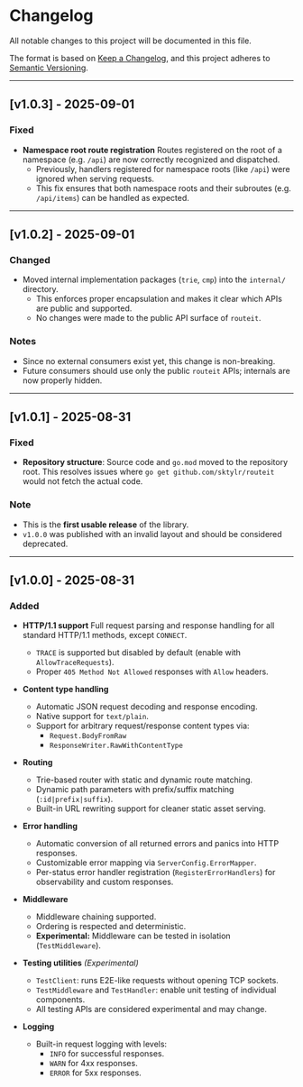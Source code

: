 # Changelog

All notable changes to this project will be documented in this file.

The format is based on [Keep a Changelog](https://keepachangelog.com/en/1.1.0/),
and this project adheres to [Semantic Versioning](https://semver.org/spec/v2.0.0.html).

---

## [v1.0.3] - 2025-09-01

### Fixed

- **Namespace root route registration**
  Routes registered on the root of a namespace (e.g. `/api`) are now correctly recognized and dispatched.
  - Previously, handlers registered for namespace roots (like `/api`) were ignored when serving requests.
  - This fix ensures that both namespace roots and their subroutes (e.g. `/api/items`) can be handled as expected.

---

## [v1.0.2] - 2025-09-01

### Changed

- Moved internal implementation packages (`trie`, `cmp`) into the `internal/` directory.
  - This enforces proper encapsulation and makes it clear which APIs are public and supported.
  - No changes were made to the public API surface of `routeit`.

### Notes

- Since no external consumers exist yet, this change is non-breaking.
- Future consumers should use only the public `routeit` APIs; internals are now properly hidden.

---

## [v1.0.1] - 2025-08-31

### Fixed

- **Repository structure**: Source code and `go.mod` moved to the repository root.
  This resolves issues where `go get github.com/sktylr/routeit` would not fetch the actual code.

### Note

- This is the **first usable release** of the library.
- `v1.0.0` was published with an invalid layout and should be considered deprecated.

---

## [v1.0.0] - 2025-08-31

### Added

- **HTTP/1.1 support**
  Full request parsing and response handling for all standard HTTP/1.1 methods, except `CONNECT`.

  - `TRACE` is supported but disabled by default (enable with `AllowTraceRequests`).
  - Proper `405 Method Not Allowed` responses with `Allow` headers.

- **Content type handling**

  - Automatic JSON request decoding and response encoding.
  - Native support for `text/plain`.
  - Support for arbitrary request/response content types via:
    - `Request.BodyFromRaw`
    - `ResponseWriter.RawWithContentType`

- **Routing**

  - Trie-based router with static and dynamic route matching.
  - Dynamic path parameters with prefix/suffix matching (`:id|prefix|suffix`).
  - Built-in URL rewriting support for cleaner static asset serving.

- **Error handling**

  - Automatic conversion of all returned errors and panics into HTTP responses.
  - Customizable error mapping via `ServerConfig.ErrorMapper`.
  - Per-status error handler registration (`RegisterErrorHandlers`) for observability and custom responses.

- **Middleware**

  - Middleware chaining supported.
  - Ordering is respected and deterministic.
  - **Experimental:** Middleware can be tested in isolation (`TestMiddleware`).

- **Testing utilities** _(Experimental)_

  - `TestClient`: runs E2E-like requests without opening TCP sockets.
  - `TestMiddleware` and `TestHandler`: enable unit testing of individual components.
  - All testing APIs are considered experimental and may change.

- **Logging**
  - Built-in request logging with levels:
    - `INFO` for successful responses.
    - `WARN` for 4xx responses.
    - `ERROR` for 5xx responses.
